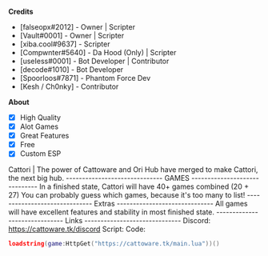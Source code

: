 **__Credits__**
* [falseopx#2012] - Owner | Scripter <br/>
* [Vault#0001] - Owner | Scripter <br/>
* [xiba.cool#9637] - Scripter <br/>
* [Compwnter#5640] - Da Hood (Only) | Scripter <br/>
* [useIess#0001] - Bot Developer | Contributor <br/>
* [decode#1010] - Bot Developer <br/>
* [Spoorloos#7871] - Phantom Force Dev <br/>
* [Kesh / Ch0nky] - Contributor <br/>

**__About__**
- [x] High Quality
- [x] Alot Games
- [x] Great Features
- [x] Free 
- [x] Custom ESP

Cattori | The power of Cattoware and Ori Hub have merged to make Cattori, the next big hub.
------------------------------ GAMES ------------------------------
In a finished state, Cattori will have 40+ games combined (20 + 27)
You can probably guess which games, because it's too many to list!
 ------------------------------ Extras  ------------------------------
All games will have excellent features and stability in most finished state.
------------------------------ Links ------------------------------
Discord:
https://cattoware.tk/discord
Script:
Code:
```lua
loadstring(game:HttpGet("https://cattoware.tk/main.lua"))()
```
